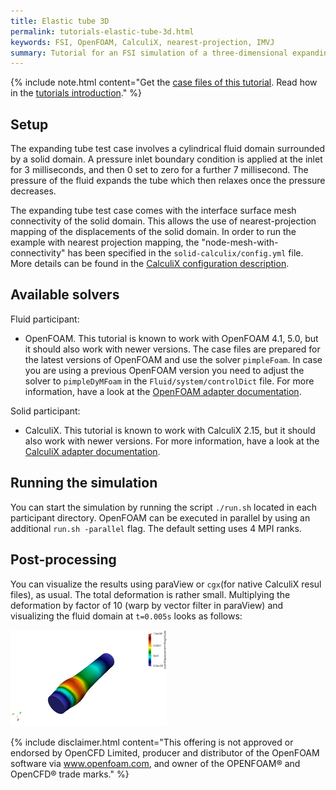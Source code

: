 ```yaml
---
title: Elastic tube 3D
permalink: tutorials-elastic-tube-3d.html
keywords: FSI, OpenFOAM, CalculiX, nearest-projection, IMVJ
summary: Tutorial for an FSI simulation of a three-dimensional expanding tube scenario
---
```


{% include note.html content="Get the [case files of this tutorial](https://github.com/precice/tutorials/tree/master/elastic-tube-3d). Read how in the [tutorials introduction](https://precice.org/tutorials.html)." %}

## Setup

The expanding tube test case involves a cylindrical fluid domain surrounded by a solid domain. A pressure inlet boundary condition is applied at the inlet for 3 milliseconds, and then 0 set to zero for a further 7 millisecond. The pressure of the fluid expands the tube which then relaxes once the pressure decreases.

The expanding tube test case comes with the interface surface mesh connectivity of the solid domain. This allows the use of nearest-projection mapping of the displacements of the solid domain. In order to run the example with nearest projection mapping, the "node-mesh-with-connectivity" has been specified in the `solid-calculix/config.yml` file. More details can be found in the [CalculiX configuration description](https://precice.org/adapter-calculix-config.html#nearest-projection-mapping).

## Available solvers

Fluid participant:

* OpenFOAM. This tutorial is known to work with OpenFOAM 4.1, 5.0, but it should also work with newer versions. The case files are prepared for the latest versions of OpenFOAM and use the solver `pimpleFoam`. In case you are using a previous OpenFOAM version you need to adjust the solver to `pimpleDyMFoam` in the `Fluid/system/controlDict` file. For more information, have a look at the [OpenFOAM adapter documentation](https://precice.org/adapter-openfoam-overview.html).

Solid participant:

* CalculiX. This tutorial is known to work with CalculiX 2.15, but it should also work with newer versions. For more information, have a look at the [CalculiX adapter documentation](https://precice.org/adapter-calculix-overview.html).

## Running the simulation

You can start the simulation by running the script `./run.sh` located in each participant directory. OpenFOAM can be executed in parallel by using an additional `run.sh -parallel` flag. The default setting uses 4 MPI ranks.

## Post-processing

You can visualize the results using paraView or `cgx`(for native CalculiX resul files), as usual. The total deformation is rather small. Multiplying the deformation by factor of 10 (warp by vector filter in paraView) and visualizing the fluid domain at `t=0.005s` looks as follows:

![result tube](images/tutorials-elastic-tube-3d-tube-result.png)

{% include disclaimer.html content="This offering is not approved or endorsed by OpenCFD Limited, producer and distributor of the OpenFOAM software via www.openfoam.com, and owner of the OPENFOAM®  and OpenCFD®  trade marks." %}
